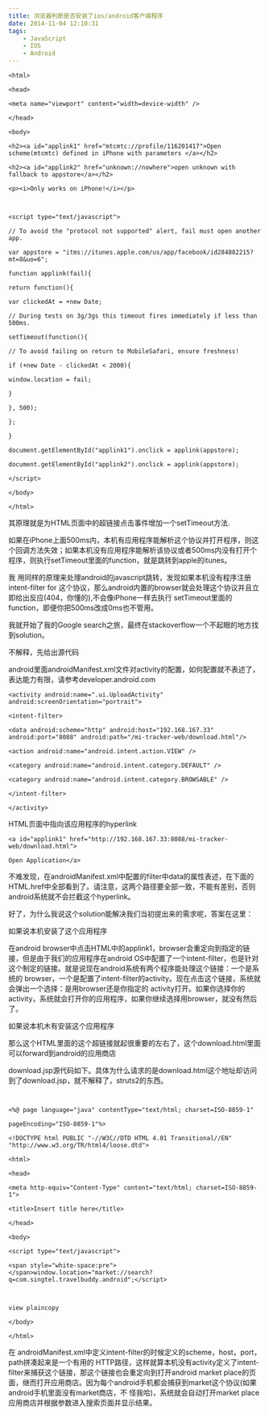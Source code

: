 ```yaml
---
title: 浏览器判断是否安装了ios/android客户端程序
date: 2014-11-04 12:10:31
tags:
    - JavaScript
    - IOS
    - Android
---
```

```
<html>

<head>

<meta name="viewport" content="width=device-width" />

</head>

<body>

<h2><a id="applink1" href="mtcmtc://profile/116201417">Open scheme(mtcmtc) defined in iPhone with parameters </a></h2>

<h2><a id="applink2" href="unknown://nowhere">open unknown with fallback to appstore</a></h2>

<p><i>Only works on iPhone!</i></p>



<script type="text/javascript">

// To avoid the "protocol not supported" alert, fail must open another app.

var appstore = "itms://itunes.apple.com/us/app/facebook/id284882215?mt=8&uo=6";

function applink(fail){

return function(){

var clickedAt = +new Date;

// During tests on 3g/3gs this timeout fires immediately if less than 500ms.

setTimeout(function(){

// To avoid failing on return to MobileSafari, ensure freshness!

if (+new Date - clickedAt < 2000){

window.location = fail;

}

}, 500);

};

}

document.getElementById("applink1").onclick = applink(appstore);

document.getElementById("applink2").onclick = applink(appstore);

</script>

</body>

</html>

```

其原理就是为HTML页面中的超链接点击事件增加一个setTimeout方法.



如果在iPhone上面500ms内，本机有应用程序能解析这个协议并打开程序，则这个回调方法失效；如果本机没有应用程序能解析该协议或者500ms内没有打开个程序，则执行setTimeout里面的function，就是跳转到apple的itunes。


我 用同样的原理来处理android的javascript跳转，发现如果本机没有程序注册intent-filter for 这个协议，那么android内置的browser就会处理这个协议并且立即给出反应(404，你懂的),不会像iPhone一样去执行 setTimeout里面的function，即便你把500ms改成0ms也不管用。

我就开始了我的Google search之旅，最终在stackoverflow一个不起眼的地方找到solution。



不解释，先给出源代码



android里面androidManifest.xml文件对activity的配置，如何配置就不表述了，表达能力有限，请参考developer.android.com

```
<activity android:name=".ui.UploadActivity" android:screenOrientation="portrait">

<intent-filter>

<data android:scheme="http" android:host="192.168.167.33" android:port="8088" android:path="/mi-tracker-web/download.html"/>

<action android:name="android.intent.action.VIEW" />

<category android:name="android.intent.category.DEFAULT" />

<category android:name="android.intent.category.BROWSABLE" />

</intent-filter>

</activity>

```

HTML页面中指向该应用程序的hyperlink


```
<a id="applink1" href="http://192.168.167.33:8088/mi-tracker-web/download.html">

Open Application</a>
```



不难发现，在androidManifest.xml中配置的filter中data的属性表述，在下面的HTML.href中全部看到了。请注意，这两个路径要全部一致，不能有差别，否则android系统就不会拦截这个hyperlink。

好了，为什么我说这个solution能解决我们当初提出来的需求呢，答案在这里：



如果说本机安装了这个应用程序



在android browser中点击HTML中的applink1，browser会重定向到指定的链接，但是由于我们的应用程序在android OS中配置了一个intent-filter，也是针对这个制定的链接。就是说现在android系统有两个程序能处理这个链接：一个是系统的 browser，一个是配置了intent-filter的activity。现在点击这个链接，系统就会弹出一个选择：是用browser还是你指定的 activity打开。如果你选择你的activity，系统就会打开你的应用程序，如果你继续选择用browser，就没有然后了。



如果说本机木有安装这个应用程序



那么这个HTML里面的这个超链接就起很重要的左右了，这个download.html里面可以forward到android的应用商店



download.jsp源代码如下。具体为什么请求的是download.html这个地址却访问到了download.jsp，就不解释了，struts2的东西。



```


<%@ page language="java" contentType="text/html; charset=ISO-8859-1"

pageEncoding="ISO-8859-1"%>

<!DOCTYPE html PUBLIC "-//W3C//DTD HTML 4.01 Transitional//EN" "http://www.w3.org/TR/html4/loose.dtd">

<html>

<head>

<meta http-equiv="Content-Type" content="text/html; charset=ISO-8859-1">

<title>Insert title here</title>

</head>

<body>

<script type="text/javascript">

<span style="white-space:pre">    </span>window.location="market://search?q=com.singtel.travelbuddy.android";</script>



view plaincopy

</body>

</html>

```

在 androidManifest.xml中定义intent-filter的时候定义的scheme，host，port，path拼凑起来是一个有用的 HTTP路径，这样就算本机没有activity定义了intent-filter来捕获这个链接，那这个链接也会重定向到打开android market place的页面，继而打开应用商店。因为每个android手机都会捕获到market这个协议(如果android手机里面没有market商店，不 怪我哈)，系统就会自动打开market place应用商店并根据参数进入搜索页面并显示结果。


